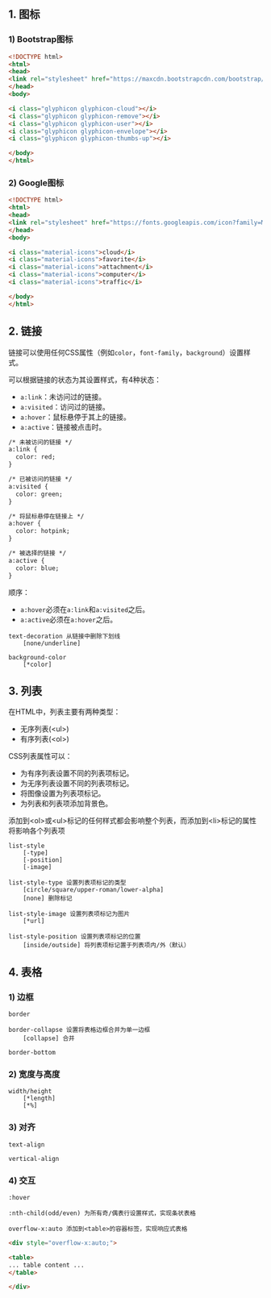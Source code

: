 ## 1. 图标

### 1) Bootstrap图标

```HTML
<!DOCTYPE html>
<html>
<head>
<link rel="stylesheet" href="https://maxcdn.bootstrapcdn.com/bootstrap/3.3.7/css/bootstrap.min.css">
</head>
<body>

<i class="glyphicon glyphicon-cloud"></i>
<i class="glyphicon glyphicon-remove"></i>
<i class="glyphicon glyphicon-user"></i>
<i class="glyphicon glyphicon-envelope"></i>
<i class="glyphicon glyphicon-thumbs-up"></i>

</body>
</html>
```

### 2) Google图标

```HTML
<!DOCTYPE html>
<html>
<head>
<link rel="stylesheet" href="https://fonts.googleapis.com/icon?family=Material+Icons">
</head>
<body>

<i class="material-icons">cloud</i>
<i class="material-icons">favorite</i>
<i class="material-icons">attachment</i>
<i class="material-icons">computer</i>
<i class="material-icons">traffic</i>

</body>
</html>
```

## 2. 链接

链接可以使用任何CSS属性（例如`color`，`font-family`，`background`）设置样式。

可以根据链接的状态为其设置样式，有4种状态：

- `a:link`：未访问过的链接。
- `a:visited`：访问过的链接。
- `a:hover`：鼠标悬停于其上的链接。
- `a:active`：链接被点击时。

```HTML
/* 未被访问的链接 */
a:link {
  color: red;
}

/* 已被访问的链接 */
a:visited {
  color: green;
}

/* 将鼠标悬停在链接上 */
a:hover {
  color: hotpink;
}

/* 被选择的链接 */
a:active {
  color: blue;
}
```

顺序：

- `a:hover`必须在`a:link`和`a:visited`之后。
- `a:active`必须在`a:hover`之后。

```TEXT
text-decoration 从链接中删除下划线
	[none/underline]

background-color
	[*color]
```

## 3. 列表

在HTML中，列表主要有两种类型：

- 无序列表(\<ul>)
- 有序列表(\<ol>)

CSS列表属性可以：

- 为有序列表设置不同的列表项标记。
- 为无序列表设置不同的列表项标记。
- 将图像设置为列表项标记。
- 为列表和列表项添加背景色。

添加到\<ol>或\<ul>标记的任何样式都会影响整个列表，而添加到\<li>标记的属性将影响各个列表项

```TEXT
list-style
	[-type]
	[-position]
	[-image]

list-style-type 设置列表项标记的类型
	[circle/square/upper-roman/lower-alpha]
	[none] 删除标记

list-style-image 设置列表项标记为图片
	[*url]

list-style-position 设置列表项标记的位置
	[inside/outside] 将列表项标记置于列表项内/外（默认）
```

## 4. 表格

### 1) 边框

```TEXT
border

border-collapse 设置将表格边框合并为单一边框
	[collapse] 合并

border-bottom
```

### 2) 宽度与高度

```TEXT
width/height
	[*length]
	[*%]
```

### 3) 对齐

```TEXT
text-align

vertical-align
```

### 4) 交互

```TEXT
:hover

:nth-child(odd/even) 为所有奇/偶表行设置样式，实现条状表格

overflow-x:auto 添加到<table>的容器标签，实现响应式表格
```

```HTML
<div style="overflow-x:auto;">

<table>
... table content ...
</table>

</div>
```